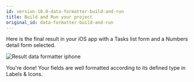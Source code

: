 ```yaml
---
id: version-18.0-data-formatter-build-and-run
title: Build and Run your project
original_id: data-formatter-build-and-run
---
```


Here is the final result in your iOS app with a Tasks list form and a Numbers detail form selected.

![Result data formatter iphone](assets/en/data-formatter/result-data-formatter-iphone.png)

You're done! Your fields are well formatted according to its defined type in Labels & Icons.